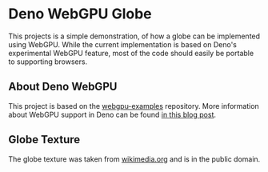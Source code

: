 # Deno WebGPU Globe

This projects is a simple demonstration, of how a globe can be implemented using
WebGPU. While the current implementation is based on Deno's experimental WebGPU
feature, most of the code should easily be portable to supporting browsers.

## About Deno WebGPU

This project is based on the
[webgpu-examples](https://github.com/denoland/webgpu-examples) repository. More
information about WebGPU support in Deno can be found
[in this blog post](https://deno.com/blog/v1.39#webgpu-is-back).

## Globe Texture

The globe texture was taken from
[wikimedia.org](https://commons.wikimedia.org/wiki/File:Equirectangular-projection.jpg)
and is in the public domain.

